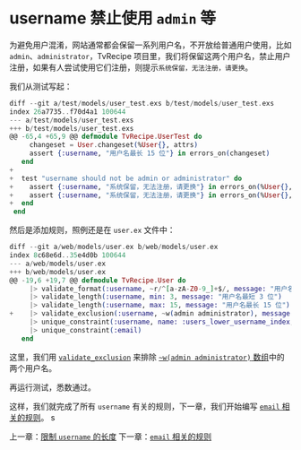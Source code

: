 # username 禁止使用 `admin` 等

为避免用户混淆，网站通常都会保留一系列用户名，不开放给普通用户使用，比如 `admin`、`administrator`，TvRecipe 项目里，我们将保留这两个用户名，禁止用户注册，如果有人尝试使用它们注册，则提示`系统保留，无法注册，请更换`。

我们从测试写起：

```elixir
diff --git a/test/models/user_test.exs b/test/models/user_test.exs
index 26a7735..f70d4a1 100644
--- a/test/models/user_test.exs
+++ b/test/models/user_test.exs
@@ -65,4 +65,9 @@ defmodule TvRecipe.UserTest do
     changeset = User.changeset(%User{}, attrs)
     assert {:username, "用户名最长 15 位"} in errors_on(changeset)
   end
+
+  test "username should not be admin or administrator" do
+    assert {:username, "系统保留，无法注册，请更换"} in errors_on(%User{}, %{@valid_attrs | username: "admin"})
+    assert {:username, "系统保留，无法注册，请更换"} in errors_on(%User{}, %{@valid_attrs | username: "administrator"})
+  end
 end
```

然后是添加规则，照例还是在 `user.ex` 文件中：

```elixir
diff --git a/web/models/user.ex b/web/models/user.ex
index 8c68e6d..35e4d0b 100644
--- a/web/models/user.ex
+++ b/web/models/user.ex
@@ -19,6 +19,7 @@ defmodule TvRecipe.User do
     |> validate_format(:username, ~r/^[a-zA-Z0-9_]+$/, message: "用户名只允许使用英文字母、数字及下划线")
     |> validate_length(:username, min: 3, message: "用户名最短 3 位")
     |> validate_length(:username, max: 15, message: "用户名最长 15 位")
+    |> validate_exclusion(:username, ~w(admin administrator), message: "系统保留，无法注册，请更换")
     |> unique_constraint(:username, name: :users_lower_username_index, message: "用户名已被人占用")
     |> unique_constraint(:email)
   end
```
这里，我们用 [`validate_exclusion`](https://hexdocs.pm/ecto/Ecto.Changeset.html#validate_exclusion/4) 来排除 [`~w(admin administrator)` 数组](http://elixir-lang.org/getting-started/sigils.html#word-lists)中的两个用户名。

再运行测试，悉数通过。

这样，我们就完成了所有 `username` 有关的规则，下一章，我们开始编写 [`email` 相关的规则](/04-user-register/06-email-rules.md)。
s

上一章：[限制 `username` 的长度](/04-user-register/04-username-length.md)
下一章：[`email` 相关的规则](/04-user-register/06-email-rules.md)


